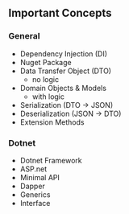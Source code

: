 ## Important Concepts
### General
- Dependency Injection (DI)
- Nuget Package
- Data Transfer Object (DTO)
  - no logic
- Domain Objects & Models
  - with logic
- Serialization (DTO -> JSON)
- Deserialization (JSON -> DTO)
- Extension Methods
  
### Dotnet
- Dotnet Framework
- ASP.net
- Minimal API
- Dapper
- Generics
- Interface